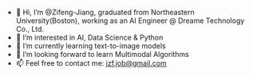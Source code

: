 - 👋 Hi, I’m @Zifeng-Jiang, graduated from Northeastern University(Boston), working as an AI Engineer @ Dreame Technology Co., Ltd.
- 👀 I’m interested in AI, Data Science & Python 
- 🌱 I’m currently learning text-to-image models
- 💞️ I’m looking forward to learn Multimodal Algorithms
- 📫 Feel free to contact me: jzf.job@gmail.com

<!---
Zifeng-Jiang/Zifeng-Jiang is a ✨ special ✨ repository because its `README.md` (this file) appears on your GitHub profile.
You can click the Preview link to take a look at your changes.
--->
